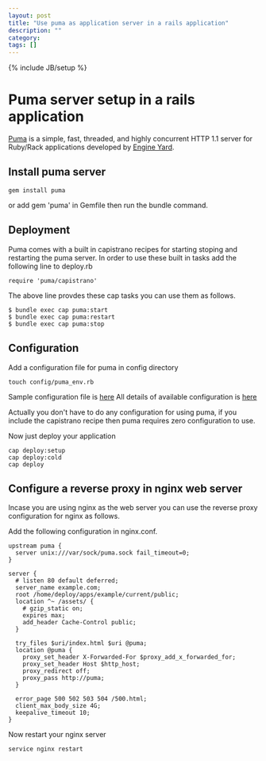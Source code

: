 ```yaml
---
layout: post
title: "Use puma as application server in a rails application"
description: ""
category:
tags: []
---
```

{% include JB/setup %}

Puma server setup in a rails application
========================================
[Puma](http://puma.io) is a simple, fast, threaded, and highly concurrent HTTP 1.1 server for Ruby/Rack applications
developed by [Engine Yard](https://engineyard.com).

Install puma server
-------------------
    gem install puma
or add gem 'puma' in Gemfile then run the bundle command.

Deployment
----------
Puma comes with a built in capistrano recipes for starting stoping and restarting the puma server.
In order to use these built in tasks add the following line to deploy.rb

    require 'puma/capistrano'

The above line provdes these cap tasks you can use them as follows.

    $ bundle exec cap puma:start
    $ bundle exec cap puma:restart
    $ bundle exec cap puma:stop

Configuration
-------------

Add a configuration file for puma in config directory

    touch config/puma_env.rb

Sample configuration file is [here](https://github.com/puma/puma/blob/master/examples/config.rb)
All details of available configuration is [here](https://github.com/puma/puma/blob/master/lib/puma/configuration.rb)

Actually you don't have to do any configuration for using puma, if you include the capistrano recipe then puma requires
zero configuration to use.

Now just deploy your application

    cap deploy:setup
    cap deploy:cold
    cap deploy

Configure a reverse proxy in nginx web server
---------------------------------------------

Incase you are using nginx as the web server you can use the reverse proxy configuration for nginx as follows.

Add the following configuration in nginx.conf.

    upstream puma {
      server unix:///var/sock/puma.sock fail_timeout=0;
    }

    server {
      # listen 80 default deferred;
      server_name example.com;
      root /home/deploy/apps/example/current/public;
      location ^~ /assets/ {
        # gzip_static on;
        expires max;
        add_header Cache-Control public;
      }

      try_files $uri/index.html $uri @puma;
      location @puma {
        proxy_set_header X-Forwarded-For $proxy_add_x_forwarded_for;
        proxy_set_header Host $http_host;
        proxy_redirect off;
        proxy_pass http://puma;
      }

      error_page 500 502 503 504 /500.html;
      client_max_body_size 4G;
      keepalive_timeout 10;
    }

Now restart your nginx server

    service nginx restart
